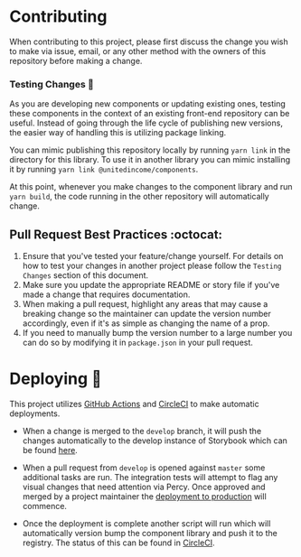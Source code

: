 # Contributing

When contributing to this project, please first discuss the change you wish to make via issue,
email, or any other method with the owners of this repository before making a change.

### Testing Changes 💊

As you are developing new components or updating existing ones, testing these components in the context of an existing front-end repository can be useful. Instead of going through the life cycle of publishing new versions, the easier way of handling this is utilizing package linking.

You can mimic publishing this repository locally by running `yarn link` in the directory for this library. To use it in another library you can mimic installing it by running `yarn link @unitedincome/components`.

At this point, whenever you make changes to the component library and run `yarn build`, the code running in the other repository will automatically change.

## Pull Request Best Practices :octocat:

1. Ensure that you've tested your feature/change yourself. For details on how to test your changes in another project please follow the `Testing Changes` section of this document.
2. Make sure you update the appropriate README or story file if you've made a change that requires documentation.
3. When making a pull request, highlight any areas that may cause a breaking change so the maintainer can update the version number accordingly, even if it's as simple as changing the name of a prop.
4. If you need to manually bump the version number to a large number you can do so by modifying it in `package.json` in your pull request.

# Deploying 🔧

This project utilizes [GitHub Actions](https://github.com/features/actions) and [CircleCI](https://circleci.com/) to make automatic deployments.

- When a change is merged to the `develop` branch, it will push the changes automatically to the develop instance of Storybook which can be found [here](https://unitedincome.github.io/components/develop).

- When a pull request from `develop` is opened against `master` some additional tasks are run. The integration tests will attempt to flag any visual changes that need attention via Percy. Once approved and merged by a project maintainer the [deployment to production](https://unitedincome.github.io/components) will commence.

- Once the deployment is complete another script will run which will automatically version bump the component library and push it to the registry. The status of this can be found in [CircleCI](https://circleci.com/).
